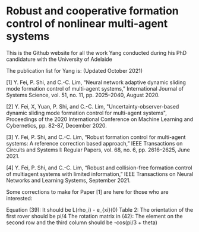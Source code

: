 # Robust and cooperative formation control of nonlinear multi-agent systems
This is the Github website for all the work Yang conducted during his PhD candidature with the University of Adelaide

The publication list for Yang is: (Updated October 2021)

[1] Y. Fei, P. Shi, and C.-C. Lim, “Neural network adaptive dynamic sliding mode formation control of multi-agent systems,” International Journal of Systems Science, vol. 51, no. 11, pp. 2025–2040, August 2020.

[2] Y. Fei, X, Yuan, P. Shi, and C.-C. Lim, "Uncertainty-observer-based dynamic sliding mode formation control for multi-agent systems", Proceedings of the 2020 International Conference on Machine Learning and Cybernetics, pp. 82-87, December 2020.

[3] Y. Fei, P. Shi, and C.-C. Lim, “Robust formation control for multi-agent systems: A reference correction based approach,” IEEE Transactions on Circuits and Systems I: Regular Papers, vol. 68, no. 6, pp. 2616–2625, June 2021.

[4] Y. Fei, P. Shi, and C.-C. Lim, “Robust and collision-free formation control of multiagent systems with limited information,” IEEE Transactions on Neural Networks and Learning Systems, September 2021.

Some corrections to make for Paper [1] are here for those who are interested:

Equation (39): It should be L(rho_i) - e_{xi}(0)
Table 2: The orientation of the first rover should be pi/4
The rotation matrix in (42): The element on the second row and the third column should be -cos(pi/3 + theta)
